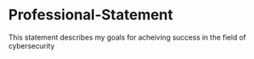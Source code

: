 # Professional-Statement
This statement describes my goals for acheiving success in the field of cybersecurity
